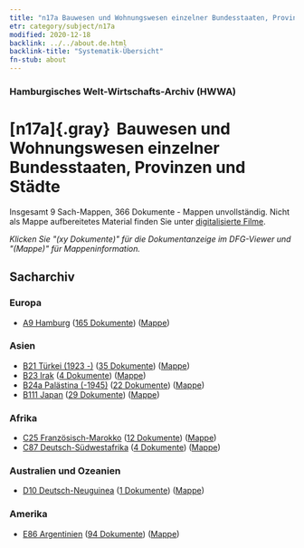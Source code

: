 ```yaml
---
title: "n17a Bauwesen und Wohnungswesen einzelner Bundesstaaten, Provinzen und Städte"
etr: category/subject/n17a
modified: 2020-12-18
backlink: ../../about.de.html
backlink-title: "Systematik-Übersicht"
fn-stub: about
---
```


### Hamburgisches Welt-Wirtschafts-Archiv (HWWA)
# [n17a]{.gray}&#8201; Bauwesen und Wohnungswesen einzelner Bundesstaaten, Provinzen und Städte&#160; 




Insgesamt 9 Sach-Mappen, 366 Dokumente - Mappen unvollständig.
Nicht als Mappe aufbereitetes Material finden Sie unter [digitalisierte Filme](/film/h1_sh).

_Klicken Sie "(xy Dokumente)" für die Dokumentanzeige im DFG-Viewer und "(Mappe)" für Mappeninformation._

## Sacharchiv




### Europa

- [A9 Hamburg](../../../geo/about.de.html#A9) (<a href="https://dfg-viewer.de/show/?tx_dlf[id]=https://pm20.zbw.eu/mets/sh/1409xx/140905/1452xx/145261/public.mets.de.xml" target="_blank">165 Dokumente</a>) ([Mappe](http://purl.org/pressemappe20/folder/sh/140905,145261))

### Asien

- [B21 Türkei (1923 -)](../../../geo/about.de.html#B21) (<a href="https://dfg-viewer.de/show/?tx_dlf[id]=https://pm20.zbw.eu/mets/sh/1411xx/141111/1452xx/145261/public.mets.de.xml" target="_blank">35 Dokumente</a>) ([Mappe](http://purl.org/pressemappe20/folder/sh/141111,145261))
- [B23 Irak](../../../geo/about.de.html#B23) (<a href="https://dfg-viewer.de/show/?tx_dlf[id]=https://pm20.zbw.eu/mets/sh/1411xx/141113/1452xx/145261/public.mets.de.xml" target="_blank">4 Dokumente</a>) ([Mappe](http://purl.org/pressemappe20/folder/sh/141113,145261))
- [B24a Palästina (-1945)](../../../geo/about.de.html#B24a) (<a href="https://dfg-viewer.de/show/?tx_dlf[id]=https://pm20.zbw.eu/mets/sh/1411xx/141115/1452xx/145261/public.mets.de.xml" target="_blank">22 Dokumente</a>) ([Mappe](http://purl.org/pressemappe20/folder/sh/141115,145261))
- [B111 Japan](../../../geo/about.de.html#B111) (<a href="https://dfg-viewer.de/show/?tx_dlf[id]=https://pm20.zbw.eu/mets/sh/1412xx/141272/1452xx/145261/public.mets.de.xml" target="_blank">29 Dokumente</a>) ([Mappe](http://purl.org/pressemappe20/folder/sh/141272,145261))

### Afrika

- [C25 Französisch-Marokko](../../../geo/about.de.html#C25) (<a href="https://dfg-viewer.de/show/?tx_dlf[id]=https://pm20.zbw.eu/mets/sh/1413xx/141358/1452xx/145261/public.mets.de.xml" target="_blank">12 Dokumente</a>) ([Mappe](http://purl.org/pressemappe20/folder/sh/141358,145261))
- [C87 Deutsch-Südwestafrika](../../../geo/about.de.html#C87) (<a href="https://dfg-viewer.de/show/?tx_dlf[id]=https://pm20.zbw.eu/mets/sh/1414xx/141450/1452xx/145261/public.mets.de.xml" target="_blank">4 Dokumente</a>) ([Mappe](http://purl.org/pressemappe20/folder/sh/141450,145261))

### Australien und Ozeanien

- [D10 Deutsch-Neuguinea](../../../geo/about.de.html#D10) (<a href="https://dfg-viewer.de/show/?tx_dlf[id]=https://pm20.zbw.eu/mets/sh/1416xx/141601/1452xx/145261/public.mets.de.xml" target="_blank">1 Dokumente</a>) ([Mappe](http://purl.org/pressemappe20/folder/sh/141601,145261))

### Amerika

- [E86 Argentinien](../../../geo/about.de.html#E86) (<a href="https://dfg-viewer.de/show/?tx_dlf[id]=https://pm20.zbw.eu/mets/sh/1416xx/141692/1452xx/145261/public.mets.de.xml" target="_blank">94 Dokumente</a>) ([Mappe](http://purl.org/pressemappe20/folder/sh/141692,145261))


